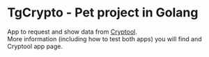 # TgCrypto - Pet project in Golang
App to request and show data from [Cryptool](https://github.com/kosdirus/cryptool).  
More information (including how to test both apps) you will find and Cryptool app page.